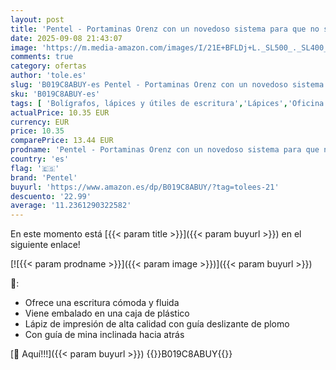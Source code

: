 ```yaml
---
layout: post
title: 'Pentel - Portaminas Orenz con un novedoso sistema para que no se rompe la mina  1 unidad'
date: 2025-09-08 21:43:07
image: 'https://m.media-amazon.com/images/I/21E+BFLDj+L._SL500_._SL400_.jpg'
comments: true
category: ofertas
author: 'tole.es'
slug: 'B019C8ABUY-es Pentel - Portaminas Orenz con un novedoso sistema para que...'
sku: 'B019C8ABUY-es'
tags: [ 'Bolígrafos, lápices y útiles de escritura','Lápices','Oficina y papelería','Portaminas','pentel','portaminas','🇪🇸', ]
actualPrice: 10.35 EUR
currency: EUR
price: 10.35
comparePrice: 13.44 EUR
prodname: 'Pentel - Portaminas Orenz con un novedoso sistema para que no se rompe la mina  1 unidad'
country: 'es'
flag: '🇪🇸'
brand: 'Pentel'
buyurl: 'https://www.amazon.es/dp/B019C8ABUY/?tag=tolees-21'
descuento: '22.99'
average: '11.2361290322582'
---
```


En este momento está [{{< param title >}}]({{< param buyurl >}}) en el siguiente enlace!

[![{{< param prodname >}}]({{< param image >}})]({{< param buyurl >}})

🔎:

- Ofrece una escritura cómoda y fluida
- Viene embalado en una caja de plástico
- Lápiz de impresión de alta calidad con guía deslizante de plomo
- Con guía de mina inclinada hacia atrás

[🛒 Aquí!!!]({{< param buyurl >}})
{{<world>}}B019C8ABUY{{</world>}}
